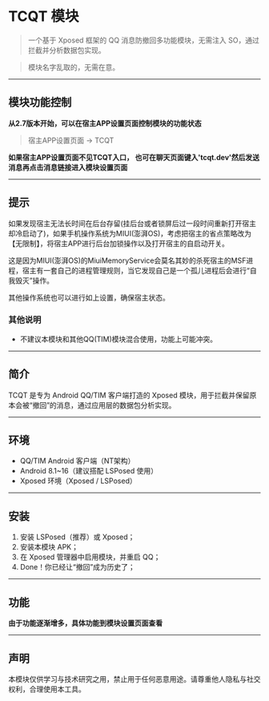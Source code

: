 # TCQT 模块

> 一个基于 Xposed 框架的 QQ 消息防撤回多功能模块，无需注入 SO，通过拦截并分析数据包实现。

> 模块名字乱取的，无需在意。

---

## 模块功能控制

**从2.7版本开始，可以在宿主APP设置页面控制模块的功能状态**

> 宿主APP设置页面 -> TCQT

**如果宿主APP设置页面不见TCQT入口， 也可在聊天页面键入'tcqt.dev'然后发送消息再点击消息链接进入模块设置页面**

---

## 提示

如果发现宿主无法长时间在后台存留(挂后台或者锁屏后过一段时间重新打开宿主却冷启动了)，如果手机操作系统为MIUI(澎湃OS)，考虑把宿主的省点策略改为【无限制】，将宿主APP进行后台加锁操作以及打开宿主的自启动开关。

这是因为MIUI(澎湃OS)的MiuiMemoryService会莫名其妙的杀死宿主的MSF进程，宿主有一套自己的进程管理规则，当它发现自己是一个孤儿进程后会进行“自我毁灭”操作。

其他操作系统也可以进行如上设置，确保宿主状态。

### 其他说明

- 不建议本模块和其他QQ(TIM)模块混合使用，功能上可能冲突。

---

## 简介

TCQT 是专为 Android QQ/TIM 客户端打造的 Xposed 模块，用于拦截并保留原本会被“撤回”的消息，通过应用层的数据包分析实现。

---

## 环境

- QQ/TIM Android 客户端（NT架构）
- Android 8.1~16（建议搭配 LSPosed 使用）
- Xposed 环境（Xposed / LSPosed）

---

## 安装

1. 安装 LSPosed（推荐）或 Xposed；
2. 安装本模块 APK；
3. 在 Xposed 管理器中启用模块，并重启 QQ；
4. Done！你已经让“撤回”成为历史了；

---

## 功能

**由于功能逐渐增多，具体功能到模块设置页面查看**

---

## 声明

本模块仅供学习与技术研究之用，禁止用于任何恶意用途。请尊重他人隐私与社交权利，合理使用本工具。
